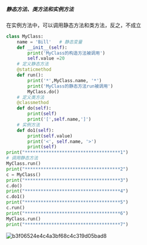 ##### 静态方法、类方法和实例方法
在实例方法中，可以调用静态方法和类方法，反之，不成立
```python
class MyClass:
    name = 'Bill'   # 静态变量
    def __init__(self):
        print('MyClass的构造方法被调用')
        self.value =20
    # 定义静态方法
    @staticmethod
    def run():
        print('*',MyClass.name, '*')
        print('MyClass的静态方法run被调用')
        MyClass.do()
    # 定义类方法
    @classmethod
    def do(self):
        print(self)
        print('[',self.name,']')      
    # 实例方法
    def do1(self):
        print(self.value)
        print('<', self.name, '>')
        print(self)
print("************************************1")
# 调用静态方法
MyClass.run()
print("************************************2")
c = MyClass()
print("************************************3")
c.do()
print("************************************4")
c.do1()
print("************************************5")
c.run()
print("************************************6")
MyClass.run()
print("************************************7")
```
![b3f06524e4c4a3bf68c4c319d05bad8](https://github.com/ssiping/Beginner-example/blob/master/mainbody/image/b3f06524e4c4a3bf68c4c319d05bad8.png?raw=true)

